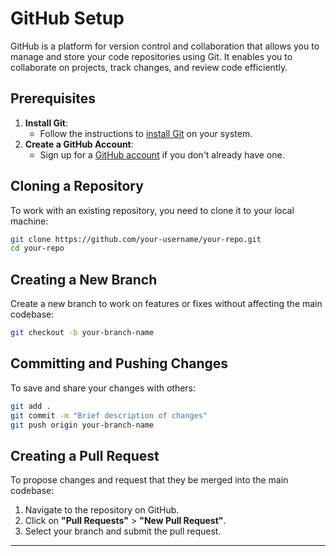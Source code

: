# GitHub Setup

GitHub is a platform for version control and collaboration that allows you to manage and store your code repositories using Git. It enables you to collaborate on projects, track changes, and review code efficiently.

## Prerequisites
1. **Install Git**:
   - Follow the instructions to [install Git](https://git-scm.com/book/en/v2/Getting-Started-Installing-Git) on your system.
2. **Create a GitHub Account**:
   - Sign up for a [GitHub account](https://github.com/) if you don't already have one.

## Cloning a Repository
To work with an existing repository, you need to clone it to your local machine:
```bash
git clone https://github.com/your-username/your-repo.git
cd your-repo
```

## Creating a New Branch
Create a new branch to work on features or fixes without affecting the main codebase:
```bash
git checkout -b your-branch-name
```

## Committing and Pushing Changes
To save and share your changes with others:
```bash
git add .
git commit -m "Brief description of changes"
git push origin your-branch-name
```

## Creating a Pull Request
To propose changes and request that they be merged into the main codebase:
1. Navigate to the repository on GitHub.
2. Click on **"Pull Requests"** > **"New Pull Request"**.
3. Select your branch and submit the pull request.

---